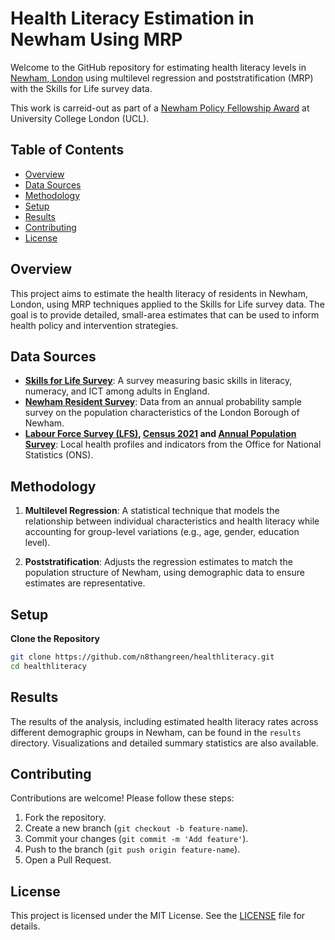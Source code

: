 # Health Literacy Estimation in Newham Using MRP

Welcome to the GitHub repository for estimating health literacy levels in [Newham, London](https://www.newham.gov.uk/) using multilevel regression and poststratification (MRP) with the Skills for Life survey data.

This work is carreid-out as part of a [Newham Policy Fellowship Award](https://www.ucl.ac.uk/statistics/news/2024/may/newham-policy-fellowship-award#:~:text=The%20Fellowship%20Programme%20strengthens%20UCL's,Link%20to%20the%20fellowship%20programme.) at University College London (UCL).

## Table of Contents

- [Overview](#overview)
- [Data Sources](#data-sources)
- [Methodology](#methodology)
- [Setup](#setup)
- [Results](#results)
- [Contributing](#contributing)
- [License](#license)

## Overview

This project aims to estimate the health literacy of residents in Newham, London, using MRP techniques applied to the Skills for Life survey data. The goal is to provide detailed, small-area estimates that can be used to inform health policy and intervention strategies.

## Data Sources

- **[Skills for Life Survey](https://www.gov.uk/government/publications/2011-skills-for-life-survey)**: A survey measuring basic skills in literacy, numeracy, and ICT among adults in England.
- **[Newham Resident Survey](https://www.newham.info/residents-survey/)**: Data from an annual probability sample survey on the population characteristics of the London Borough of Newham.
- **[Labour Force Survey (LFS)](https://www.ons.gov.uk/surveys/informationforhouseholdsandindividuals/householdandindividualsurveys/labourforcesurvey), [Census 2021](https://www.ons.gov.uk/census) and [Annual Population Survey](https://beta.ukdataservice.ac.uk/datacatalogue/series/series?id=200002)**: Local health profiles and indicators from the Office for National Statistics (ONS).

## Methodology

1. **Multilevel Regression**: A statistical technique that models the relationship between individual characteristics and health literacy while accounting for group-level variations (e.g., age, gender, education level).
   
2. **Poststratification**: Adjusts the regression estimates to match the population structure of Newham, using demographic data to ensure estimates are representative.

## Setup

**Clone the Repository**

```sh
git clone https://github.com/n8thangreen/healthliteracy.git
cd healthliteracy
```


## Results

The results of the analysis, including estimated health literacy rates across different demographic groups in Newham, can be found in the `results` directory. Visualizations and detailed summary statistics are also available.

## Contributing

Contributions are welcome! Please follow these steps:

1. Fork the repository.
2. Create a new branch (`git checkout -b feature-name`).
3. Commit your changes (`git commit -m 'Add feature'`).
4. Push to the branch (`git push origin feature-name`).
5. Open a Pull Request.

## License

This project is licensed under the MIT License. See the [LICENSE](LICENSE) file for details.
